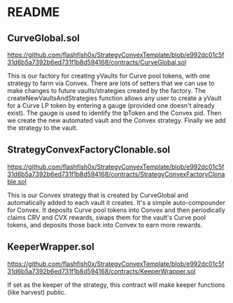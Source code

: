 # README

## CurveGlobal.sol

https://github.com/flashfish0x/StrategyConvexTemplate/blob/e992dc01c5f31d6b5a7392b6ed731f1b8d594168/contracts/CurveGlobal.sol

This is our factory for creating yVaults for Curve pool tokens, with one strategy to farm via Convex.
There are lots of setters that we can use to make changes to future vaults/strategies created by the factory.
The createNewVaultsAndStrategies function allows any user to create a yVault for a Curve LP token by entering a gauge (provided one doesn't already exist).
The gauge is used to identify the lpToken and the Convex pid.
Then we create the new automated vault and the Convex strategy.
Finally we add the strategy to the vault.

## StrategyConvexFactoryClonable.sol

https://github.com/flashfish0x/StrategyConvexTemplate/blob/e992dc01c5f31d6b5a7392b6ed731f1b8d594168/contracts/StrategyConvexFactoryClonable.sol

This is our Convex strategy that is created by CurveGlobal and automatically added to each vault it creates.
It's a simple auto-compounder for Convex.
It deposits Curve pool tokens into Convex and then periodically claims CRV and CVX rewards, swaps them for the vault's Curve pool tokens, and deposits those back into Convex to earn more rewards.

## KeeperWrapper.sol

https://github.com/flashfish0x/StrategyConvexTemplate/blob/e992dc01c5f31d6b5a7392b6ed731f1b8d594168/contracts/KeeperWrapper.sol

If set as the keeper of the strategy, this contract will make keeper functions (like harvest) public.